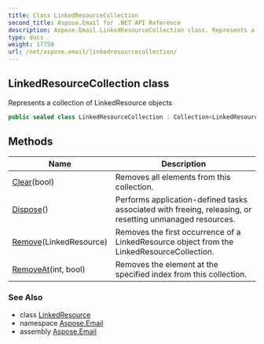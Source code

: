```yaml
---
title: Class LinkedResourceCollection
second_title: Aspose.Email for .NET API Reference
description: Aspose.Email.LinkedResourceCollection class. Represents a collection of LinkedResource objects
type: docs
weight: 17750
url: /net/aspose.email/linkedresourcecollection/
---
```

## LinkedResourceCollection class

Represents a collection of LinkedResource objects

```csharp
public sealed class LinkedResourceCollection : Collection<LinkedResource>, IDisposable
```

## Methods

| Name | Description |
| --- | --- |
| [Clear](../../aspose.email/linkedresourcecollection/clear/#clear_1)(bool) | Removes all elements from this collection. |
| [Dispose](../../aspose.email/linkedresourcecollection/dispose/)() | Performs application-defined tasks associated with freeing, releasing, or resetting unmanaged resources. |
| [Remove](../../aspose.email/linkedresourcecollection/remove/#remove)(LinkedResource) | Removes the first occurrence of a LinkedResource object from the LinkedResourceCollection. |
| [RemoveAt](../../aspose.email/linkedresourcecollection/removeat/#removeat_1)(int, bool) | Removes the element at the specified index from this collection. |

### See Also

* class [LinkedResource](../linkedresource/)
* namespace [Aspose.Email](../../aspose.email/)
* assembly [Aspose.Email](../../)


